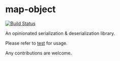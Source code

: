 # map-object

[![Build Status](https://travis-ci.com/pinyin/map-object.svg?branch=master)](https://travis-ci.com/pinyin/map-object)

An opinionated serialization &amp; deserialization library.

Please refer to [test](./src/mapObject.test.ts) for usage.

Any contributions are welcome.
